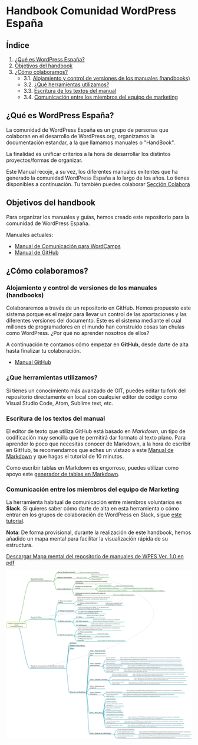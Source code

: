 # Handbook Comunidad WordPress España

## <a name="top">Índice</a>

1. [¿Qué es WordPress España?](#paso-1)
2. [Objetivos del handbook](#paso-2)
3. [¿Cómo colaboramos?](#paso-3)
    * 3.1. [Alojamiento y control de versiones de los manuales (handbooks)](#paso-3-1)
    * 3.2. [¿Qué herramientas utilizamos?](#paso-3-2)
    * 3.3. [Escritura de los textos del manual](#paso-3-3)
    * 3.4. [Comunicación entre los miembros del equipo de marketing](#paso-3-4)

## <a name="paso-1">¿Qué es WordPress España?</a>

La comunidad de WordPress España es un grupo de personas que colaboran en el desarrollo de WordPress.org, organizamos la documentación estandar, a la que llamamos manuales o "HandBook".

La finalidad es unificar criterios a la hora de desarrollar los distintos proyectos/formas de organizar.

Este Manual recoje, a su vez, los diferentes manuales exitentes que ha generado la comunidad WordPress España a lo largo de los años. Lo tienes disponibles a continuación.
Tu también puedes colaborar [Sección Colabora](https://es.wordpress.org/colabora)

## <a name="paso-2">Objetivos del handbook</a>

Para organizar los manuales y guías, hemos creado este repositorio para la comunidad de WordPress España.

Manuales actuales:
- [Manual de Comunicación para WordCamps](manual-comunicacion-wordcamps/README.md)
- [Manual de GitHub](manual-github/README.md)

## <a name="paso-3">¿Cómo colaboramos?</a>

### <a name="paso-3-1">Alojamiento y control de versiones de los manuales (handbooks)</a>

Colaboraremos a través de un repositorio en GitHub. Hemos propuesto este sistema porque es el mejor para llevar un control de las aportaciones y las diferentes versiones del documento. Este es el sistema mediante el cual millones de programadores en el mundo han construido cosas tan chulas como WordPress. ¿Por qué no aprender nosotros de ellos?

A continuación te contamos cómo empezar en **GitHub**, desde darte de alta hasta finalizar tu colaboración.

- [Manual GitHub](manual-github/README.md)

### <a name="paso-3-2">¿Que herramientas utilizamos?</a>

Si tienes un conocimiento más avanzado de GIT, puedes editar tu fork del repositorio directamente en local con cualquier editor de código como Visual Studio Code, Atom, Sublime text, etc.

### <a name="paso-3-3">Escritura de los textos del manual</a>

El editor de texto que utiliza GitHub está basado en *Markdown*, un tipo de codificación muy sencilla que te permitirá dar formato al texto plano. Para aprender lo poco que necesitas conocer de Markdown, a la hora de escribir en GitHub, te recomendamos que eches un vistazo a este [Manual de Markdown](https://commonmark.org/help/) y que hagas el tutorial de 10 minutos.

Como escribir tablas en Markdown es engorroso, puedes utilizar como apoyo este [generador de tablas en Markdown](https://www.tablesgenerator.com/markdown_tables).

### <a name="paso-3-4">Comunicación entre los miembros del equipo de Marketing</a>

La herramienta habitual de comunicación entre miembros voluntarios es **Slack**. Si quieres saber cómo darte de alta en esta herramienta o cómo entrar en los grupos de colaboración de WordPress en Slack, sigue [este tutorial](https://es.wordpress.org/guias/chat/).

**Nota**: De forma provisional, durante la realización de este handbook, hemos añadido un mapa mental para facilitar la visualización rápida de su estructura.

[Descargar Mapa mental del repositorio de manuales de WPES Ver. 1.0 en pdf](assets/Mapa-mental-WPES-V-1_0.pdf)

![Mapa-Mental-WPES](assets/Mapa-mental-handbook-WPES-V-1_0.png)
